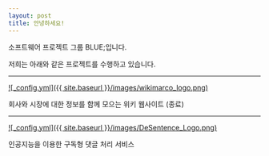 ```yaml
---
layout: post
title: 안녕하세요!
---
```


소프트웨어 프로젝트 그룹 BLUE;입니다.

저희는 아래와 같은 프로젝트를 수행하고 있습니다.

***
[![_config.yml]({{ site.baseurl }}/images/wikimarco_logo.png)]()

회사와 시장에 대한 정보를 함께 모으는 위키 웹사이트 (종료)

***
[![_config.yml]({{ site.baseurl }}/images/DeSentence_Logo.png)](https://www.desentence.com)

인공지능을 이용한 구독형 댓글 처리 서비스

